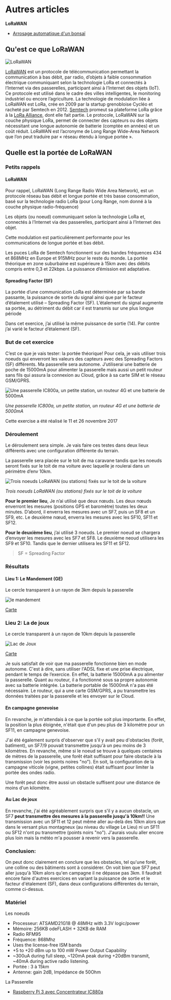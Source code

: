 # Autres articles

**LoRaWAN** 

* [Arrosage automatique d'un bonsaï](https://github.com/ecosensors/ecosensors/tree/main/Articles/Arduino/Arrosage%20d'un%20bonsa%C3%AF)


## Qu'est ce que LoRaWAN

![LoRaWAN](Assets/images/iot-schema.jpg "LoRaWAN")

[LoRaWAN](https://fr.wikipedia.org/wiki/LoRaWAN) est un protocole de télécommunication permettant la communication à bas débit, par radio, d’objets à faible consommation électrique communiquant selon la technologie LoRa et connectés à l’Internet via des passerelles, participant ainsi à l’Internet des objets (IoT). Ce protocole est utilisé dans le cadre des villes intelligentes, le monitoring industriel ou encore l’agriculture. La technologie de modulation liée à LoRaWAN est LoRa, crée en 2009 par la startup grenobloise Cycléo et racheté par Semtech en 2012. [Semtech](https://www.semtech.com/lora) promeut sa plateforme LoRa grâce à la [LoRa Alliance](https://lora-alliance.org/), dont elle fait partie. Le protocole, LoRaWAN sur la couche physique LoRa, permet de connecter des capteurs ou des objets nécessitant une longue autonomie de batterie (comptée en années) et un coût réduit. LoRaWAN est l’acronyme de Long Range Wide-Area Network que l’on peut traduire par « réseau étendu à longue portée ».


## Quelle est la portée de LoRaWAN

### Petits rappels

#### LoRaWAN

Pour rappel, LoRaWAN (Long Range Radio Wide Area Network), est un protocole réseau bas débit et longue portée et très basse consommation, basé sur la technologie radio LoRa (pour Long Range, nom donné à la couche physique radio-fréquence)

Les objets (ou noeud) communiquant selon la technologie LoRa et, connectés à l’Internet via des passerelles, participant ainsi à l’Internet des objet.

Cette modulation est particulièrement performante pour les communications de longue portée et bas débit.

Les puces LoRa de Semtech fonctionnent sur des bandes fréquences 434 et 868MHz en Europe et 915MHz pour le reste du monde. La portée théorique en zone suburbaine est supérieure à 15km avec des débits compris entre 0,3 et 22kbps. La puissance d’émission est adaptative.

#### Spreading Factor (SF)

La portée d’une communication LoRa est déterminée par sa bande passante, la puissance de sortie du signal ainsi que par le facteur d’étalement utilisé – Spreading Factor (SF). L’étalement du signal augmente sa portée, au détriment du débit car il est transmis sur une plus longue période

Dans cet exercice, j’ai utilisé la même puissance de sortie (14). Par contre j’ai varié le facteur d’étalement (SF).

### But de cet exercice

C’est ce que je vais tester: la portée théorique! Pour cela, je vais utiliser trois noeuds qui enverront les valeurs des capteurs avec des Spreading Factors (SF) différents. Ma passerelle sera autonome. J’utiliserai une batterie de poche de 15000mA pour alimenter la passerelle mais aussi un petit routeur sans fils qui assura la connexion au Cloud, grâce à sa carte SIM et le réseau GSM/GPRS.

![Une passerelle IC800a, un petite station, un routeur 4G et une batterie de 5000mA](Assets/images/quel-est-la-portee-de-lorawan-materiel.jpg "Une passerelle IC800a, un petite station, un routeur 4G et une batterie de 5000mA")

*Une passerelle IC800a, un petite station, un routeur 4G et une batterie de 5000mA*

Cette exercise a été réalisé le 11 et 26 novembre 2017

### Déroulement

Le déroulement sera simple. Je vais faire ces testes dans deux lieux différents avec une configuration différente du terrain.

La passerelle sera placée sur le toit de ma caravane tandis que les noeuds seront fixés sur le toit de ma voiture avec laquelle je roulerai dans un périmètre d’env 10km.

![Trois noeuds LoRaWAN (ou stations) fixés sur le toit de la voiture](Assets/images/quelle-est-la-portee-de-lorawan-station.jpg "Trois noeuds LoRaWAN (ou stations) fixés sur le toit de la voiture")

*Trois noeuds LoRaWAN (ou stations) fixés sur le toit de la voiture*

**Pour le premier lieu**, Je n’ai utilisé que deux nœuds. Les deux nœuds enverront les mesures (positions GPS et baromètre) toutes les deux minutes. D’abord, il enverra les mesures avec un SF7, puis un SF8 et un SF9, etc. Le deuxième nœud, enverra les mesures avec les SF10, SF11 et SF12.

**Pour le deuxième lieu**, j’ai utilisé 3 noeuds. Le premier noeud se chargera d’envoyer les mesures avec les SF7 et SF8. Le deuxième neoud utilisera les SF9 et SF10. Tandis que le dernier utilisera les SF11 et SF12.

> SF = Spreading Factor

### Résultats

#### Lieu 1: Le Mandement (GE)

Le cercle transparent à un rayon de 3km depuis la passerelle

![le mandement](Assets/images/le-mandement.png "Le mandement")

[Carte](https://www.eco-sensors.ch/measures/map_acccs.php)


### Lieu 2: La de joux

Le cercle transparent à un rayon de 10km depuis la passerelle

![Lac de Joux](Assets/images/lac-de-joux.png "Lac de Joux")

[Carte](https://www.eco-sensors.ch/measures/map_lacjoux.php)

Je suis satisfait de voir que ma passerelle fonctionne bien en mode autonome. C'est à dire, sans utiliser l'ADSL fixe et une prise électrique, pendant le temps de l’exercice. En effet, la batterie 15000mA a pu alimenter la passerelle. Quant au routeur, il a fonctionné sous sa propre autonomie avec sa batterie intégrée. La batterie portable de 15000mA n'a pas été nécessaire. Le routeur, qui a une carte GSM/GPRS, a pu transmettre les données traitées par la passerelle et les envoyer sur le Cloud.

#### En campagne genevoise
En revanche, je m'attendais à ce que la portée soit plus importante. En effet, la position la plus éloignée, n'était que d'un peu plus de 3 kilomètre pour un SF11, en campagne genevoise.

J'ai été également surpris d'observer que s'il y avait peu d'obstacles (forêt, batîment), un SF7/9 pouvait transmettre jusqu'à un peu moins de 3 kilomètres. En revanche, même si le noeud se trouve à quelques centaines de mètres de la passerelle, une forêt était suffisant pour faire obstacle à la transmission (voir les points noires "no"). En soit, la configuration de la campagne viticole (vigne, petites collines) était suffisant pour limiter la portée des ondes radio.

Une forêt peut donc être aussi un obstacle suffisent pour une distance de moins d'un kilomètre.

#### Au Lac de joux
En revanche, j'ai été agréablement surpris que s'il y a aucun obstacle, un SF7 **peut transmettre des mesures à la passerelle jusqu'à 10km!!** Une transmission avec un SF11 et 12 peut même aller au-delà des 10km alors que dans le versant plus montagneux (au niveau du village Le Lieu) ni un SF11 ou SF12 n'ont pu transmettre (points noirs "no"). J'aurais voulu aller encore plus loin mais la météo m'a pousser à revenir vers la passerelle.

### Conclusion:

On peut donc clairement en conclure que les obstacles, tel qu'une forêt, une colline ou des bâtiments sont à considérer. On voit bien que SF7 peut aller jusqu'à 10km alors qu'en campagne il ne dépasse pas 3km. Il faudrait encore faire d'autres exercices en variant la puissance de sortie et le facteur d'étalement (SF), dans deux configurations différentes du terrain, comme ci-dessus.

### Matériel
Les noeuds
* Processeur: ATSAMD21G18 @ 48MHz with 3.3V logic/power
* Mémoire: 256KB odeFLASH + 32KB de RAM
* Radio RFM95
* Fréquence: 868Mhz
* Uses the license-free ISM bands
* +5 to +20 dBm up to 100 mW Power Output Capability
* ~300uA during full sleep, ~120mA peak during +20dBm transmit, ~40mA during active radio listening.
* Portée : 3 à 15km
* Antenne: gain 2dB, Impédance de 50Ohm

La Passerelle
* [Raspberry Pi 3 avec Concentrateur IC880a](https://github.com/ecosensors/ecosensors/tree/main/Articles/LoRaWAN/Gateways/ic880a)
